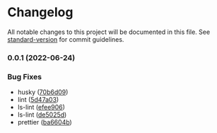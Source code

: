 # Changelog

All notable changes to this project will be documented in this file. See [standard-version](https://github.com/conventional-changelog/standard-version) for commit guidelines.

### 0.0.1 (2022-06-24)

### Bug Fixes

- husky ([70b6d09](https://github.com/PathFun/vite-template/commit/70b6d09b5625fc0d3fe539d1c3980fc6121f9350))
- lint ([5d47a03](https://github.com/PathFun/vite-template/commit/5d47a039dcb0f31190f1cd9ae5fbb7945eadcb8b))
- ls-lint ([efee906](https://github.com/PathFun/vite-template/commit/efee9061279a80c064aed7968cf379e12048ff96))
- ls-lint ([de5025d](https://github.com/PathFun/vite-template/commit/de5025dc1db2b53c5073b2b1dac43dc71cf94faf))
- prettier ([ba6604b](https://github.com/PathFun/vite-template/commit/ba6604bed580262456183f39db8a1854a942950b))
